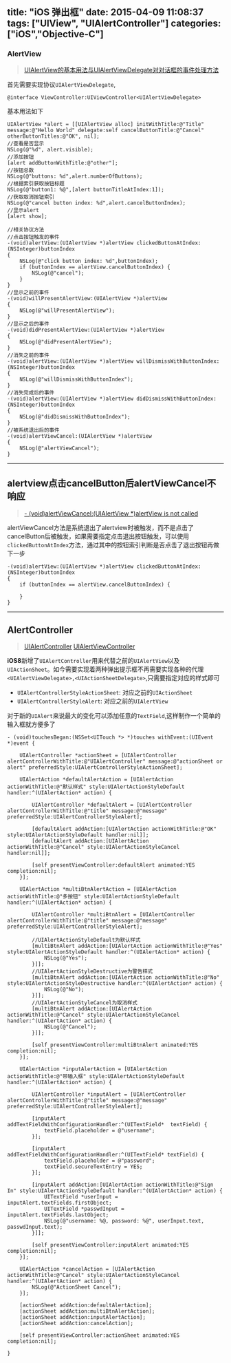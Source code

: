 title: "iOS 弹出框"
date: 2015-04-09 11:08:37
tags: ["UIView", "UIAlertController"]
categories: ["iOS","Objective-C"]
---

### AlertView

> [UIAlertView的基本用法与UIAlertViewDelegate对对话框的事件处理方法](http://blog.csdn.net/enuola/article/details/7900346)

首先需要实现协议`UIAlertViewDelegate`,

```objc
@interface ViewController:UIViewController<UIAlertViewDelegate>
```

基本用法如下

```objc
UIAlertView *alert = [[UIAlertView alloc] initWithTitle:@"Title" message:@"Hello World" delegate:self cancelButtonTitle:@"Cancel" otherButtonTitles:@"OK", nil];
//查看是否显示
NSLog(@"%d", alert.visible);
//添加按钮
[alert addButtonWithTitle:@"other"];
//按钮总数
NSLog(@"buttons: %d",alert.numberOfButtons);
//根据索引获取按钮标题
NSLog(@"button1: %@",[alert buttonTitleAtIndex:1]);
//获取取消按钮索引
NSLog(@"cancel button index: %d",alert.cancelButtonIndex);
//显示alert
[alert show];

//相关协议方法
//点击按钮触发的事件
-(void)alertView:(UIAlertView *)alertView clickedButtonAtIndex:(NSInteger)buttonIndex
{
    NSLog(@"click button index: %d",buttonIndex);
    if (buttonIndex == alertView.cancelButtonIndex) {
        NSLog(@"cancel");
    }
}
//显示之前的事件
-(void)willPresentAlertView:(UIAlertView *)alertView
{
    NSLog(@"willPresentAlertView");
}
//显示之后的事件
-(void)didPresentAlertView:(UIAlertView *)alertView
{
    NSLog(@"didPresentAlertView");
}
//消失之前的事件
-(void)alertView:(UIAlertView *)alertView willDismissWithButtonIndex:(NSInteger)buttonIndex
{
    NSLog(@"willDismissWithButtonIndex");
}
//消失完成后的事件
-(void)alertView:(UIAlertView *)alertView didDismissWithButtonIndex:(NSInteger)buttonIndex
{
    NSLog(@"didDismissWithButtonIndex");
}
//被系统退出后的事件
-(void)alertViewCancel:(UIAlertView *)alertView
{
    NSLog(@"alertViewCancel");
}
```

----

## alertview点击cancelButton后alertViewCancel不响应

> [- (void)alertViewCancel:(UIAlertView *)alertView is not called](http://stackoverflow.com/questions/2448244/voidalertviewcanceluialertview-alertview-is-not-called)

alertViewCancel方法是系统退出了alertview时被触发，而不是点击了cancelButton后被触发，如果需要指定点击退出按钮触发，可以使用`clickedButtonAtIndex`方法，通过其中的按钮索引判断是否点击了退出按钮再做下一步
```objc
-(void)alertView:(UIAlertView *)alertView clickedButtonAtIndex:(NSInteger)buttonIndex
{
    if (buttonIndex == alertView.cancelButtonIndex) {
        
    }
}
```

----

## AlertController

> [UIAlert​Controller](http://nshipster.cn/uialertcontroller/)
> [UIAlertViewController](http://www.zero1993.com/uialertviewcontroller.html)

**iOS8**新增了`UIAlertController`用来代替之前的`UIAlertView`以及`UIActionSheet`。如今需要实现着两种弹出提示框不再需要实现各种的代理`<UIAlertViewDelegate>,<UIActionSheetDelegate>`,只需要指定对应的样式即可

* `UIAlertControllerStyleActionSheet`: 对应之前的`UIActionSheet`
* `UIAlertControllerStyleAlert`: 对应之前的`UIAlertView`

对于新的`UIAlert`来说最大的变化可以添加任意的`TextField`,这样制作一个简单的输入框就方便多了

```objc
- (void)touchesBegan:(NSSet<UITouch *> *)touches withEvent:(UIEvent *)event {

    UIAlertController *actionSheet = [UIAlertController alertControllerWithTitle:@"UIAlertController" message:@"actionSheet or alert" preferredStyle:UIAlertControllerStyleActionSheet];
    
    UIAlertAction *defaultAlertAction = [UIAlertAction actionWithTitle:@"默认样式" style:UIAlertActionStyleDefault handler:^(UIAlertAction* action) {
        
        UIAlertController *defaultAlert = [UIAlertController alertControllerWithTitle:@"title" message:@"message" preferredStyle:UIAlertControllerStyleAlert];
        
        [defaultAlert addAction:[UIAlertAction actionWithTitle:@"OK" style:UIAlertActionStyleDefault handler:nil]];
        [defaultAlert addAction:[UIAlertAction actionWithTitle:@"Cancel" style:UIAlertActionStyleCancel handler:nil]];
        
        [self presentViewController:defaultAlert animated:YES completion:nil];
    }];
    
    UIAlertAction *multiBtnAlertAction = [UIAlertAction actionWithTitle:@"多按钮" style:UIAlertActionStyleDefault handler:^(UIAlertAction* action) {
        
        UIAlertController *multiBtnAlert = [UIAlertController alertControllerWithTitle:@"title" message:@"message" preferredStyle:UIAlertControllerStyleAlert];
        
        //UIAlertActionStyleDefault为默认样式
        [multiBtnAlert addAction:[UIAlertAction actionWithTitle:@"Yes" style:UIAlertActionStyleDefault handler:^(UIAlertAction* action) {
            NSLog(@"Yes");
        }]];
        //UIAlertActionStyleDestructive为警告样式
        [multiBtnAlert addAction:[UIAlertAction actionWithTitle:@"No" style:UIAlertActionStyleDestructive handler:^(UIAlertAction* action) {
            NSLog(@"No");
        }]];
        //UIAlertActionStyleCancel为取消样式
        [multiBtnAlert addAction:[UIAlertAction actionWithTitle:@"Cancel" style:UIAlertActionStyleCancel handler:^(UIAlertAction* action) {
            NSLog(@"Cancel");
        }]];
        
        [self presentViewController:multiBtnAlert animated:YES completion:nil];
    }];
    
    UIAlertAction *inputAlertAction = [UIAlertAction actionWithTitle:@"带输入框" style:UIAlertActionStyleDefault handler:^(UIAlertAction* action) {
        
        UIAlertController *inputAlert = [UIAlertController alertControllerWithTitle:@"title" message:@"message" preferredStyle:UIAlertControllerStyleAlert];
        
        [inputAlert addTextFieldWithConfigurationHandler:^(UITextField*  textField) {
            textField.placeholder = @"username";
        }];
        
        [inputAlert addTextFieldWithConfigurationHandler:^(UITextField* textField) {
            textField.placeholder = @"password";
            textField.secureTextEntry = YES;
        }];
        
        [inputAlert addAction:[UIAlertAction actionWithTitle:@"Sign In" style:UIAlertActionStyleDefault handler:^(UIAlertAction* action) {
            UITextField *userInput = inputAlert.textFields.firstObject;
            UITextField *passwdInput = inputAlert.textFields.lastObject;
            NSLog(@"username: %@, password: %@", userInput.text, passwdInput.text);
        }]];
        
        [self presentViewController:inputAlert animated:YES completion:nil];
    }];
    
    UIAlertAction *cancelAction = [UIAlertAction actionWithTitle:@"Cancel" style:UIAlertActionStyleCancel handler:^(UIAlertAction* action) {
        NSLog(@"ActionSheet Cancel");
    }];
    
    [actionSheet addAction:defaultAlertAction];
    [actionSheet addAction:multiBtnAlertAction];
    [actionSheet addAction:inputAlertAction];
    [actionSheet addAction:cancelAction];
    
    [self presentViewController:actionSheet animated:YES completion:nil];
    
}
```
